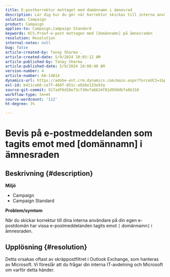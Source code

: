 ```yaml
---
title: E-postkorrektur mottaget med domännamn i ämnesrad
description: Lär dig hur du gör när korrektur skickas till interna användare på din e-postdomän och vissa e-postmeddelanden som tas emot har [domännamn] på ämnesraden.
solution: Campaign
product: Campaign
applies-to: Campaign,Campaign Standard
keywords: KCS,Proof-e-post mottagen med [domännamn] på ämnesraden
resolution: Resolution
internal-notes: null
bug: false
article-created-by: Tanay Sharma .
article-created-date: 5/9/2024 10:03:12 AM
article-published-by: Tanay Sharma .
article-published-date: 5/9/2024 10:08:40 AM
version-number: 4
article-number: KA-14014
dynamics-url: https://adobe-ent.crm.dynamics.com/main.aspx?forceUCI=1&pagetype=entityrecord&etn=knowledgearticle&id=249aca55-eb0d-ef11-9f8a-6045bd0201f5
exl-id: b411ca66-ce7f-468f-851c-a926e133e93a
source-git-commit: 917adf6d28e73cf30e7a6624f81d950db7a9b310
workflow-type: tm+mt
source-wordcount: '112'
ht-degree: 3%

---
```


# Bevis på e-postmeddelanden som tagits emot med [domännamn] i ämnesraden

## Beskrivning {#description}


<b>Miljö</b>

- Campaign
- Campaign Standard




<b>Problem/symtom</b>

När du skickar korrektur till dina interna användare på din egen e-postdomän har vissa e-postmeddelanden tagits emot `[` domännamn`]`  i ämnesraden.


## Upplösning {#resolution}


Detta orsakas oftast av skräppostfiltret i Outlook Exchange, som hanteras av Microsoft. Vi föreslår att du frågar din interna IT-avdelning och Microsoft om varför detta händer.

